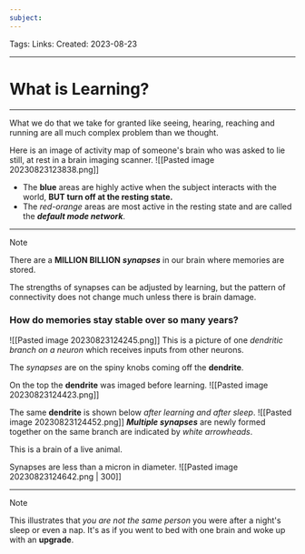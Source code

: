```yaml
---
subject: 
---
```

Tags:
Links:
Created: 2023-08-23

---
# What is Learning?

---

What we do that we take for granted like seeing, hearing, reaching and running are all much complex problem than we thought.


Here is an image of activity map of someone's brain who was asked to lie still, at rest in a brain imaging scanner.
![[Pasted image 20230823123838.png]]
- The __blue__ areas are highly active when the subject interacts with the world, __BUT turn off at the resting state.__
- The _red-orange_ areas are most active in the resting state and are called the ___default mode network___.

---
> [!NOTE]
> There are a __MILLION BILLION__ ___synapses___ in our brain where memories are stored.

The strengths of synapses can be adjusted by learning, but the pattern of connectivity does not change much unless there is brain damage.


### How do memories stay stable over so many years?
![[Pasted image 20230823124245.png]]
This is a picture of one _dendritic branch on a neuron_ which receives inputs from other neurons.

The _synapses_ are on the spiny knobs coming off the __dendrite__.

On the top the __dendrite__ was imaged before learning.
![[Pasted image 20230823124423.png]]

The same __dendrite__ is shown below _after learning and after sleep_.
![[Pasted image 20230823124452.png]]
___Multiple synapses___ are newly formed together on the same branch are indicated by _white arrowheads_.

This is a brain of a live animal.

Synapses are less than a micron in diameter.
![[Pasted image 20230823124642.png | 300]]

---


> [!NOTE]
> This illustrates that _you are not the same person_ you were after a night's sleep or even a nap.
It's as if you went to bed with one brain and woke up with an __upgrade__.

